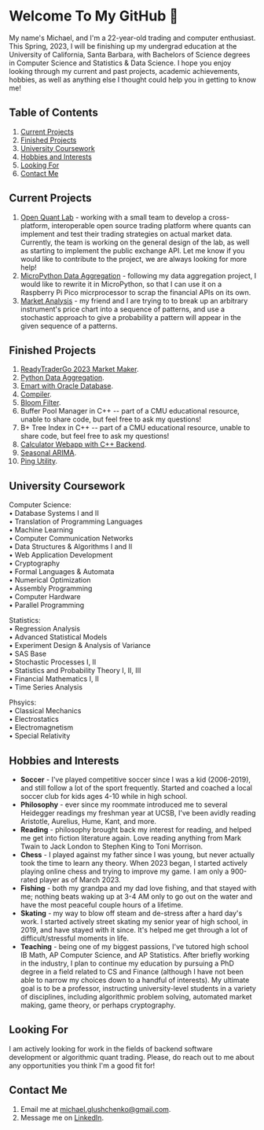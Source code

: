 # Welcome To My GitHub 👋
My name's Michael, and I'm a 22-year-old trading and computer enthusiast. This Spring, 2023, I will be finishing up my undergrad education at the University of California, Santa Barbara, with Bachelors of Science degrees in Computer Science and Statistics & Data Science. I hope you enjoy looking through my current and past projects, academic achievements, hobbies, as well as anything else I thought could help you in getting to know me!  

## Table of Contents
  1) [Current Projects](https://github.com/mglush/mglush/blob/main/README.md#current-projects)  
  2) [Finished Projects](https://github.com/mglush/mglush/blob/main/README.md#finished-projects)  
  3) [University Coursework](https://github.com/mglush/mglush/blob/main/README.md#university-coursework)  
  4) [Hobbies and Interests](https://github.com/mglush/mglush/blob/main/README.md#hobbies-and-interests)  
  5) [Looking For](https://github.com/mglush/mglush/blob/main/README.md#looking-for)  
  6) [Contact Me](https://github.com/mglush/mglush/blob/main/README.md#contact-me)  

## Current Projects
1) [Open Quant Lab](https://github.com/open-quant-lab) - working with a small team to develop a cross-platform, interoperable open source trading platform where quants can implement and test their trading strategies on actual market data. Currently, the team is working on the general design of the lab, as well as starting to implement the public exchange API. Let me know if you would like to contribute to the project, we are always looking for more help!  
2) [MicroPython Data Aggregation](https://github.com/mglush/data-aggregation) - following my data aggregation project, I would like to rewrite it in MicroPython, so that I can  use it on a Raspberry Pi Pico micrprocessor to scrap the financial APIs on its own.  
3) [Market Analysis](https://github.com/mglush/market-analysis/) - my friend and I are trying to to break up an arbitrary instrument's price chart into a sequence of patterns, and use a stochastic approach to give a probability a pattern will appear in the given sequence of a patterns.  

## Finished Projects
1) [ReadyTraderGo 2023 Market Maker](https://github.com/mglush/ready-trader-go-2023).  
2) [Python Data Aggregation](https://github.com/mglush/data-aggregation).  
3) [Emart with Oracle Database](https://github.com/mglush/emart).  
4) [Compiler](https://github.com/mglush/compiler-construction).  
5) [Bloom Filter](https://github.com/mglush/bloom-filter).  
6) Buffer Pool Manager in C++ -- part of a CMU educational resource, unable to share code, but feel free to ask my questions!  
7) B+ Tree Index in C++ -- part of a CMU educational resource, unable to share code, but feel free to ask my questions!  
8) [Calculator Webapp with C++ Backend](https://github.com/mglush/calculator-webapp).  
9) [Seasonal ARIMA](https://github.com/mglush/seasonal_arima).  
10) [Ping Utility](https://github.com/mglush/ping-utility).  

## University Coursework
Computer Science:  
• Database Systems I and II  
• Translation of Programming Languages  
• Machine Learning  
• Computer Communication Networks  
• Data Structures & Algorithms I and II  
• Web Application Development  
• Cryptography  
• Formal Languages & Automata  
• Numerical Optimization  
• Assembly Programming  
• Computer Hardware  
• Parallel Programming  

Statistics:  
• Regression Analysis  
• Advanced Statistical Models  
• Experiment Design & Analysis of Variance  
• SAS Base  
• Stochastic Processes I, II  
• Statistics and Probability Theory I, II, III  
• Financial Mathematics I, II  
• Time Series Analysis  

Phsyics:  
• Classical Mechanics  
• Electrostatics  
• Electromagnetism  
• Special Relativity  

## Hobbies and Interests
- **Soccer** - I've played competitive soccer since I was a kid (2006-2019), and still follow a lot of the sport frequently. Started and coached a local soccer club for kids ages 4-10 while in high school.  
- **Philosophy** - ever since my roommate introduced me to several Heidegger readings my freshman year at UCSB, I've been avidly reading Aristotle, Aurelius, Hume, Kant, and more.  
- **Reading** - philosophy brought back my interest for reading, and helped me get into fiction literature again. Love reading anything from Mark Twain to Jack London to Stephen King to Toni Morrison.  
- **Chess** - I played against my father since I was young, but never actually took the time to learn any theory. When 2023 began, I started actively playing online chess and trying to improve my game. I am only a 900-rated player as of March 2023.  
- **Fishing** - both my grandpa and my dad love fishing, and that stayed with me; nothing beats waking up at 3-4 AM only to go out on the water and have the most peaceful couple hours of a lifetime.  
- **Skating** - my way to blow off steam and de-stress after a hard day's work. I started actively street skating my senior year of high school, in 2019, and have stayed with it since. It's helped me get through a lot of difficult/stressful moments in life.  
- **Teaching** - being one of my biggest passions, I've tutored high school IB Math, AP Computer Science, and AP Statistics. After briefly working in the industry, I plan to continue my education by pursuing a PhD degree in a field related to CS and Finance (although I have not been able to narrow my choices down to a handful of interests). My ultimate goal is to be a professor, instructing university-level students in a variety of disciplines, including algorithmic problem solving, automated market making, game theory, or perhaps cryptography.  

## Looking For
I am actively looking for work in the fields of backend software development or algorithmic quant trading. Please, do reach out to me about any opportunities you think I'm a good fit for!  

## Contact Me
1) Email me at [michael.glushchenko@gmail.com](mailto:michael.glushchenko@gmail.com).  
2) Message me on [LinkedIn](https://www.linkedin.com/in/michael-glush/).  
